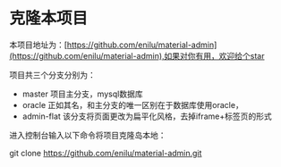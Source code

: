 # 克隆本项目

本项目地址为：[https://github.com/enilu/material-admin](https://github.com/enilu/material-admin),如果对你有用，欢迎给个star

项目共三个分支分别为：
- master 项目主分支，mysql数据库
- oracle 正如其名，和主分支的唯一区别在于数据库使用oracle，
- admin-flat 该分支将页面更改为扁平化风格，去掉iframe+标签页的形式

进入控制台输入以下命令将项目克隆岛本地：

git clone https://github.com/enilu/material-admin.git